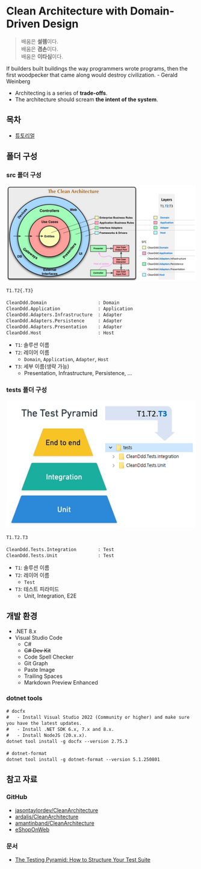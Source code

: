 # Clean Architecture with Domain-Driven Design

> 배움은 **설렘**이다.  
> 배움은 **겸손**이다.  
> 배움은 **이타심**이다.

If builders built buildings the way programmers wrote programs, then the first woodpecker that came along would destroy civilization. - Gerald Weinberg
- Architecting is a series of **trade-offs**.
- The architecture should scream **the intent of the system**.

## 목차
- [튜토리얼](./tutorials/)

## 폴더 구성
### src 폴더 구성
![](./.images/2024-03-09-18-07-05.png)

```
T1.T2{.T3}

CleanDdd.Domain                   : Domain
CleanDdd.Application              : Application
CleanDdd.Adapters.Infrastructure  : Adapter
CleanDdd.Adapters.Persistence     : Adapter
CleanDdd.Adapters.Presentation    : Adapter
CleanDdd.Host                     : Host
```
- `T1`: 솔루션 이름
- `T2`: 레이어 이름
  - `Domain`, `Application`, `Adapter`, `Host`
- `T3`: 세부 이름(생략 가능)
  - Presentation, Infrastructure, Persistence, ...

### tests 폴더 구성
![](./.images/2024-03-05-09-36-01.png)

```
T1.T2.T3

CleanDdd.Tests.Integration        : Test
CleanDdd.Tests.Unit               : Test
```
- `T1`: 솔루션 이름
- `T2`: 레이어 이름
  - `Test`
- `T3`: 테스트 피라미드
  - Unit, Integration, E2E

## 개발 환경
- .NET 8.x
- Visual Studio Code
  - C#
  - ~~C# Dev Kit~~
  - Code Spell Checker
  - Git Graph
  - Paste Image
  - Trailing Spaces
  - Markdown Preview Enhanced

### dotnet tools
```shell
# docfx
#   - Install Visual Studio 2022 (Community or higher) and make sure you have the latest updates.
#   - Install .NET SDK 6.x, 7.x and 8.x.
#   - Install NodeJS (20.x.x).
dotnet tool install -g docfx --version 2.75.3

# dotnet-format
dotnet tool install -g dotnet-format --version 5.1.250801
```

## 참고 자료
### GitHub
- [jasontaylordev/CleanArchitecture](https://github.com/jasontaylordev/CleanArchitecture/)
- [ardalis/CleanArchitecture](https://github.com/ardalis/CleanArchitecture/)
- [amantinband/CleanArchitecture](https://github.com/amantinband/clean-architecture)
- [eShopOnWeb](https://github.com/dotnet-architecture/eShopOnWeb)

### 문서
- [The Testing Pyramid: How to Structure Your Test Suite](https://semaphoreci.com/blog/testing-pyramid)
